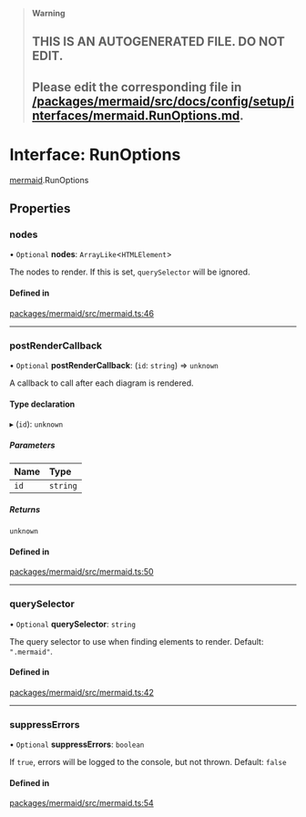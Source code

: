 > **Warning**
>
> ## THIS IS AN AUTOGENERATED FILE. DO NOT EDIT.
>
> ## Please edit the corresponding file in [/packages/mermaid/src/docs/config/setup/interfaces/mermaid.RunOptions.md](../../../../packages/mermaid/src/docs/config/setup/interfaces/mermaid.RunOptions.md).

# Interface: RunOptions

[mermaid](../modules/mermaid.md).RunOptions

## Properties

### nodes

• `Optional` **nodes**: `ArrayLike`<`HTMLElement`>

The nodes to render. If this is set, `querySelector` will be ignored.

#### Defined in

[packages/mermaid/src/mermaid.ts:46](https://github.com/mermaid-js/mermaid/blob/master/packages/mermaid/src/mermaid.ts#L46)

---

### postRenderCallback

• `Optional` **postRenderCallback**: (`id`: `string`) => `unknown`

A callback to call after each diagram is rendered.

#### Type declaration

▸ (`id`): `unknown`

##### Parameters

| Name | Type     |
| :--- | :------- |
| `id` | `string` |

##### Returns

`unknown`

#### Defined in

[packages/mermaid/src/mermaid.ts:50](https://github.com/mermaid-js/mermaid/blob/master/packages/mermaid/src/mermaid.ts#L50)

---

### querySelector

• `Optional` **querySelector**: `string`

The query selector to use when finding elements to render. Default: `".mermaid"`.

#### Defined in

[packages/mermaid/src/mermaid.ts:42](https://github.com/mermaid-js/mermaid/blob/master/packages/mermaid/src/mermaid.ts#L42)

---

### suppressErrors

• `Optional` **suppressErrors**: `boolean`

If `true`, errors will be logged to the console, but not thrown. Default: `false`

#### Defined in

[packages/mermaid/src/mermaid.ts:54](https://github.com/mermaid-js/mermaid/blob/master/packages/mermaid/src/mermaid.ts#L54)
